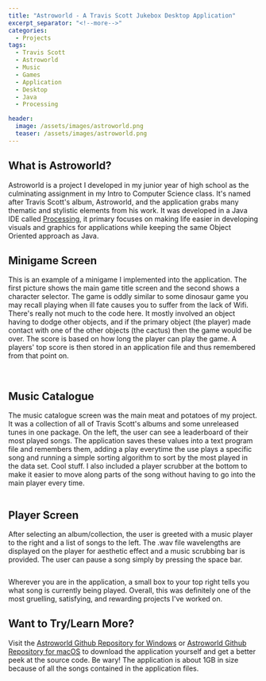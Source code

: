 ```yaml
---
title: "Astroworld - A Travis Scott Jukebox Desktop Application"
excerpt_separator: "<!--more-->"
categories:
  - Projects
tags:
  - Travis Scott
  - Astroworld
  - Music
  - Games
  - Application
  - Desktop
  - Java
  - Processing

header:
  image: /assets/images/astroworld.png
  teaser: /assets/images/astroworld.png
---
```


## What is Astroworld?

Astroworld is a project I developed in my junior year of high school as the culminating assignment in my Intro to Computer Science class. It's named after Travis Scott's album, Astroworld, and the application grabs many thematic and stylistic elements from his work. It was developed in a Java IDE called [Processing](https://processing.org), it primary focuses on making life easier in developing visuals and graphics for applications while keeping the same Object Oriented approach as Java. 

## Minigame Screen

This is an example of a minigame I implemented into the application. The first picture shows the main game title screen and the second shows a character selector. The game is oddly similar to some dinosaur game you may recall playing when ill fate causes you to suffer from the lack of Wifi. There's really not much to the code here. It mostly involved an object having to dodge other objects, and if the primary object (the player) made contact with one of the other objects (the cactus) then the game would be over. The score is based on how long the player can play the game. A players' top score is then stored in an application file and thus remembered from that point on.

<img src="{{ site.url }}{{ site.baseurl }}/assets/images/astro1.png" alt="" class="full">

<img src="{{ site.url }}{{ site.baseurl }}/assets/images/astro2.png" alt="" class="full">

## Music Catalogue

The music catalogue screen was the main meat and potatoes of my project. It was a collection of all of Travis Scott's albums and some unreleased tunes in one package. On the left, the user can see a leaderboard of their most played songs. The application saves these values into a text program file and remembers them, adding a play everytime the use plays a specific song and running a simple sorting algorithm to sort by the most played in the data set. Cool stuff. I also included a player scrubber at the bottom to make it easier to move along parts of the song without having to go into the main player every time.

<img src="{{ site.url }}{{ site.baseurl }}/assets/images/astro3.png" alt="" class="full">

## Player Screen

After selecting an album/collection, the user is greeted with a music player to the right and a list of songs to the left. The .wav file wavelengths are displayed on the player for aesthetic effect and a music scrubbing bar is provided. The user can pause a song simply by pressing the space bar.

<img src="{{ site.url }}{{ site.baseurl }}/assets/images/astro4.png" alt="" class="full">

Wherever you are in the application, a small box to your top right tells you what song is currently being played. Overall, this was definitely one of the most gruelling, satisfying, and rewarding projects I've worked on.

## Want to Try/Learn More?

Visit the [Astroworld Github Repository for Windows](https://github.com/faizaanqureshi/Astroworld) or [Astroworld Github Repository for macOS](https://github.com/faizaanqureshi/Astroworld-macOS-) to download the application yourself and get a better peek at the source code. Be wary! The application is about 1GB in size because of all the songs contained in the application files.
